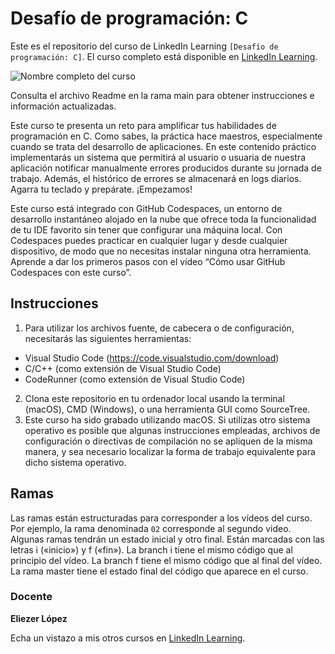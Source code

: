 # Desafío de programación: C

Este es el repositorio del curso de LinkedIn Learning `[Desafío de programación: C]`. El curso completo está disponible en [LinkedIn Learning][lil-course-url].

![Nombre completo del curso][lil-thumbnail-url]

Consulta el archivo Readme en la rama main para obtener instrucciones e información actualizadas.

Este curso te presenta un reto para amplificar tus habilidades de programación en C. Como sabes, la práctica hace maestros, especialmente cuando se trata del desarrollo de aplicaciones. En este contenido práctico implementarás un sistema que permitirá al usuario o usuaria de nuestra aplicación notificar manualmente errores producidos durante su jornada de trabajo. Además, el histórico de errores se almacenará en logs diarios. Agarra tu teclado y prepárate. ¡Empezamos!

Este curso está integrado con GitHub Codespaces, un entorno de desarrollo instantáneo alojado en la nube que ofrece toda la funcionalidad de tu IDE favorito sin tener que configurar una máquina local. Con Codespaces puedes practicar en cualquier lugar y desde cualquier dispositivo, de modo que no necesitas instalar ninguna otra herramienta. Aprende a dar los primeros pasos con el vídeo “Cómo usar GitHub Codespaces con este curso”.

## Instrucciones

1. Para utilizar los archivos fuente, de cabecera o de configuración, necesitarás las siguientes herramientas:
- Visual Studio Code (https://code.visualstudio.com/download)
- C/C++ (como extensión de Visual Studio Code)
- CodeRunner (como extensión de Visual Studio Code)
2. Clona este repositorio en tu ordenador local usando la terminal (macOS), CMD (Windows), o una herramienta GUI como SourceTree.
3. Este curso ha sido grabado utilizando macOS. Si utilizas otro sistema operativo es posible que algunas instrucciones empleadas, archivos de configuración o directivas de compilación no se apliquen de la misma manera, y sea necesario localizar la forma de trabajo equivalente para dicho sistema operativo.

## Ramas

Las ramas están estructuradas para corresponder a los vídeos del curso. Por ejemplo, la rama denominada `02` corresponde al segundo video. Algunas ramas tendrán un estado inicial y otro final. Están marcadas con las letras i («inicio») y f («fin»). La branch i tiene el mismo código que al principio del vídeo. La branch f tiene el mismo código que al final del vídeo. La rama master tiene el estado final del código que aparece en el curso.

### Docente

**Eliezer López**

Echa un vistazo a mis otros cursos en [LinkedIn Learning](https://www.linkedin.com/learning/instructors/eliezer-lopez).

[0]: # (Replace these placeholder URLs with actual course URLs)
[lil-course-url]: https://www.linkedin.com/learning/building-a-graphql-project-with-react-js
[lil-thumbnail-url]: https://cdn.lynda.com/course/2875095/2875095-1615224395432-16x9.jpg

[1]: # (End of ES-Instruction ###############################################################################################)
